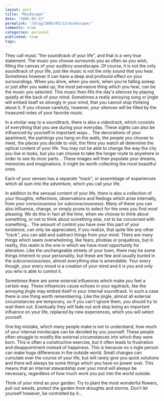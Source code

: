 ```yaml
---
layout: post
title: "Mindscape"
date: "2005-03-13"
permalink: "/blog/2005/03/13/mindscape/"
comments: true
categories: personal
published: true
tags: 
---
```


They call music "the soundtrack of your life", and that is a very true statement. The music you choose surrounds you as often as you wish, filling the canvas of your auditory soundscape. Of course, it is not the only soundtrack of your life, just like music is not the only sound that you hear. Sometimes however it can have a deep and profound effect on your surroundings. When you drive, when you work, when you're falling asleep or just after you wake up, the most pervasive thing which you hear, can be the music you selected. This music then fills the day's silences by playing quietly at the back of your mind. Sometimes a really annoying song or jingle will embed itself so strongly in your mind, that you cannot stop thinking about it. If you choose carefully, however, your silences will be filled by the treasured notes of your favorite music.

In a similar way to a soundtrack, there is also a videotrack, which consists of everything that you see during your everyday. These sights can also be influenced by yourself in important ways... The decorations of your apartment, the paintings you hang on the walls, the people you choose to meet, the places you decide to visit, the films you watch all determine the optical content of your life. You may not be able to change the way the city you live in looks, but you can choose to take the longer route to anywhere in order to see its nicer parts... These images will then populate your dreams, memories and imaginations. It might be worth collecting the most beautiful ones.

Each of your senses has a separate "track", or assemblage of experiences which all sum into the adventure, which you call your life.

<!--more-->

In addition to the sensual content of your life, there is also a collection of your thoughts, reflections, observations and feelings which arise internally, from your consciousness (or subconsciousness). Many of these you can also influence, change, or simply prune to select for the ones you find most pleasing. We do this in fact all the time, when we choose to think about something, or not to think about something else, not to be concerned with something... The amount of control you have over this part of your existence, can only be appreciated, if you realize, that quite like any other "track", you can add and subtract things from your mind. There are many things which seem overwhelming, like fears, phobias or prejudices, but in reality, this realm is the one in which we have most opportunity for alteration. Like the unchangeable streets of your town, there may be some things inherent to your personality, but these are few and usually buried in the subconsciousness, almost everything else is amendable. Your every though, your every mood is a creation of your mind and it is you and only you who is able to control it. 

Sometimes there are some external influences which make you feel a certain way. These influences cause echoes in your egotrack, like the annoying jingle may embed itself in your internal soundtrack. In such a case there is one thing worth remembering. Like the jingle, almost all external circumstances are temporary, so if you can't ignore them, you should try to wait them out. Eventually they will fade out and stop being an important influence on your life, replaced by new experiences, which you will select yourself.

One big mistake, which many people make is not to understand, how much of your internal mindscape can be decided by you yourself. These people often struggle to modify the external circumstances into which they were born. This is often a constructive exercise, but it often leads to frustration and disappointment instead of happiness. This is because no s ingle person can make huge differences in the outside world. Small changes can cumulate over the course of your life, but will rarely give you quick solutions and there will always be some things which you have no power over. This means that an internal stewardship over your mind will always be necessary, regardless of how much work you put into the world outside.

Think of your mind as your garden. Try to plant the most wonderful flowers, pull out weeds, protect the garden from droughts and storms. Don't let yourself however, be controlled by it...